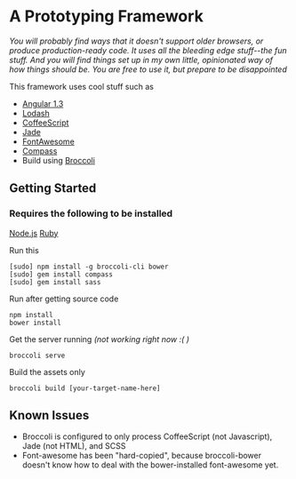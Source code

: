 # A Prototyping Framework #
*You will probably find ways that it doesn't support older browsers, or produce production-ready code. It uses all the bleeding edge stuff--the fun stuff. And you will find things set up in my own little, opinionated way of how things should be. You are free to use it, but prepare to be disappointed*

This framework uses cool stuff such as

- [Angular 1.3](https://angularjs.org/)
- [Lodash](https://angularjs.org/)
- [CoffeeScript](coffeescript.org)
- [Jade](http://jade-lang.com/)
- [FontAwesome](http://fontawesome.io/)
- [Compass](http://compass-style.org/)
- Build using [Broccoli](https://github.com/broccolijs/broccoli)

## Getting Started ##

### Requires the following to be installed ###
[Node.js](http://nodejs.org/)
[Ruby](http://rubyinstaller.org/downloads/)

Run this

```
[sudo] npm install -g broccoli-cli bower
[sudo] gem install compass
[sudo] gem install sass
```

Run after getting source code

```
npm install
bower install
```

Get the server running
*(not working right now :( )*

```
broccoli serve
```

Build the assets only

```
broccoli build [your-target-name-here]
```

## Known Issues ##

- Broccoli is configured to only process CoffeeScript (not Javascript), Jade (not HTML), and SCSS
- Font-awesome has been "hard-copied", because broccoli-bower doesn't know how to deal with the bower-installed font-awesome yet.